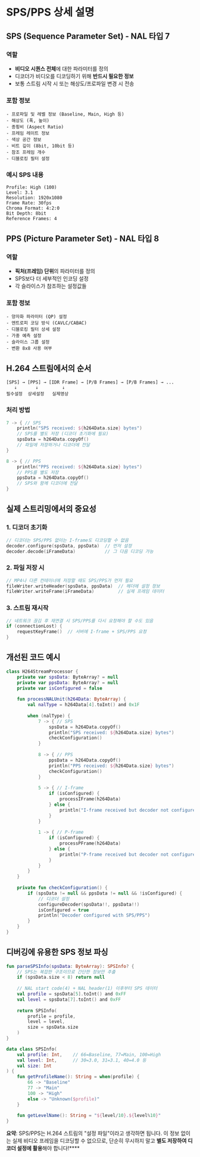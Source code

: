 # SPS/PPS 상세 설명

## SPS (Sequence Parameter Set) - NAL 타입 7

### 역할
- **비디오 시퀀스 전체**에 대한 파라미터를 정의
- 디코더가 비디오를 디코딩하기 위해 **반드시 필요한 정보**
- 보통 스트림 시작 시 또는 해상도/프로파일 변경 시 전송

### 포함 정보
```
- 프로파일 및 레벨 정보 (Baseline, Main, High 등)
- 해상도 (폭, 높이)
- 종횡비 (Aspect Ratio)
- 프레임 레이트 정보
- 색상 공간 정보
- 비트 깊이 (8bit, 10bit 등)
- 참조 프레임 개수
- 디블로킹 필터 설정
```

### 예시 SPS 내용
```
Profile: High (100)
Level: 3.1
Resolution: 1920x1080
Frame Rate: 30fps
Chroma Format: 4:2:0
Bit Depth: 8bit
Reference Frames: 4
```

## PPS (Picture Parameter Set) - NAL 타입 8

### 역할
- **픽처(프레임) 단위**의 파라미터를 정의
- SPS보다 더 세부적인 인코딩 설정
- 각 슬라이스가 참조하는 설정값들

### 포함 정보
```
- 양자화 파라미터 (QP) 설정
- 엔트로피 코딩 방식 (CAVLC/CABAC)
- 디블로킹 필터 상세 설정
- 가중 예측 설정
- 슬라이스 그룹 설정
- 변환 8x8 사용 여부
```

## H.264 스트림에서의 순서

```
[SPS] → [PPS] → [IDR Frame] → [P/B Frames] → [P/B Frames] → ...
   ↓       ↓         ↓
필수설정  상세설정   실제영상
```

### 처리 방법
```kotlin
7 -> { // SPS
    println("SPS received: ${h264Data.size} bytes")
    // SPS를 별도 저장 (디코더 초기화에 필요)
    spsData = h264Data.copyOf()
    // 파일에 저장하거나 디코더에 전달
}

8 -> { // PPS  
    println("PPS received: ${h264Data.size} bytes")
    // PPS를 별도 저장
    ppsData = h264Data.copyOf()
    // SPS와 함께 디코더에 전달
}
```

## 실제 스트리밍에서의 중요성

### 1. **디코더 초기화**
```kotlin
// 디코더는 SPS/PPS 없이는 I-frame도 디코딩할 수 없음
decoder.configure(spsData, ppsData)  // 먼저 설정
decoder.decode(iFrameData)           // 그 다음 디코딩 가능
```

### 2. **파일 저장 시**
```kotlin
// MP4나 다른 컨테이너에 저장할 때도 SPS/PPS가 먼저 필요
fileWriter.writeHeader(spsData, ppsData)  // 헤더에 설정 정보
fileWriter.writeFrame(iFrameData)         // 실제 프레임 데이터
```

### 3. **스트림 재시작**
```kotlin
// 네트워크 끊김 후 재연결 시 SPS/PPS를 다시 요청해야 할 수도 있음
if (connectionLost) {
    requestKeyFrame()  // 서버에 I-frame + SPS/PPS 요청
}
```

## 개선된 코드 예시

```kotlin
class H264StreamProcessor {
    private var spsData: ByteArray? = null
    private var ppsData: ByteArray? = null
    private var isConfigured = false
    
    fun processNALUnit(h264Data: ByteArray) {
        val nalType = h264Data[4].toInt() and 0x1F
        
        when (nalType) {
            7 -> { // SPS
                spsData = h264Data.copyOf()
                println("SPS received: ${h264Data.size} bytes")
                checkConfiguration()
            }
            
            8 -> { // PPS
                ppsData = h264Data.copyOf()
                println("PPS received: ${h264Data.size} bytes")
                checkConfiguration()
            }
            
            5 -> { // I-frame
                if (isConfigured) {
                    processIFrame(h264Data)
                } else {
                    println("I-frame received but decoder not configured (missing SPS/PPS)")
                }
            }
            
            1 -> { // P-frame
                if (isConfigured) {
                    processPFrame(h264Data)
                } else {
                    println("P-frame received but decoder not configured")
                }
            }
        }
    }
    
    private fun checkConfiguration() {
        if (spsData != null && ppsData != null && !isConfigured) {
            // 디코더 설정
            configureDecoder(spsData!!, ppsData!!)
            isConfigured = true
            println("Decoder configured with SPS/PPS")
        }
    }
}
```

## 디버깅에 유용한 SPS 정보 파싱

```kotlin
fun parseSPSInfo(spsData: ByteArray): SPSInfo? {
    // SPS는 복잡한 구조이므로 간단한 정보만 추출
    if (spsData.size < 8) return null
    
    // NAL start code(4) + NAL header(1) 이후부터 SPS 데이터
    val profile = spsData[5].toInt() and 0xFF
    val level = spsData[7].toInt() and 0xFF
    
    return SPSInfo(
        profile = profile,
        level = level,
        size = spsData.size
    )
}

data class SPSInfo(
    val profile: Int,    // 66=Baseline, 77=Main, 100=High
    val level: Int,      // 30=3.0, 31=3.1, 40=4.0 등
    val size: Int
) {
    fun getProfileName(): String = when(profile) {
        66 -> "Baseline"
        77 -> "Main" 
        100 -> "High"
        else -> "Unknown($profile)"
    }
    
    fun getLevelName(): String = "${level/10}.${level%10}"
}
```

**요약**: SPS/PPS는 H.264 스트림의 "설정 파일"이라고 생각하면 됩니다. 이 정보 없이는 실제 비디오 프레임을 디코딩할 수 없으므로, 단순히 무시하지 말고 **별도 저장하여 디코더 설정에 활용**해야 합니다!****